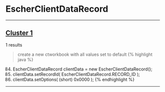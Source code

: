 # EscherClientDataRecord

***

## [Cluster 1](./1)
1 results
> create a new ctworkbook with all values set to default 
{% highlight java %}
84. EscherClientDataRecord clientData = new EscherClientDataRecord();
139. clientData.setRecordId( EscherClientDataRecord.RECORD_ID );
140. clientData.setOptions( (short) 0x0000 );
{% endhighlight %}

***

